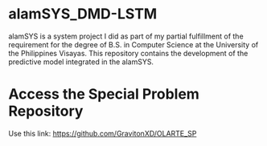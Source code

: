 # alamSYS_DMD-LSTM
alamSYS is a system project I did as part of my partial fulfillment of the requirement for the degree of B.S. in Computer Science at the University of the Philippines Visayas. This repository contains the development of the predictive model integrated in the alamSYS.

# Access the Special Problem Repository
Use this link: https://github.com/GravitonXD/OLARTE_SP

